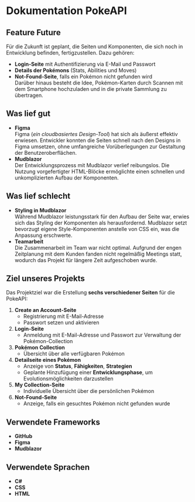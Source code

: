 # Dokumentation PokeAPI

## Feature Future
Für die Zukunft ist geplant, die Seiten und Komponenten, die sich noch in Entwicklung befinden, fertigzustellen. Dazu gehören:
- **Login-Seite** mit Authentifizierung via E-Mail und Passwort  
- **Details der Pokémons** (Stats, Abilities und Moves)  
- **Not-Found-Seite**, falls ein Pokémon nicht gefunden wird  
Darüber hinaus besteht die Idee, Pokémon-Karten durch Scannen mit dem Smartphone hochzuladen und in die private Sammlung zu übertragen.

## Was lief gut
- **Figma**  
  Figma (*ein cloudbasiertes Design-Tool*) hat sich als äußerst effektiv erwiesen. Entwickler konnten die Seiten schnell nach den Designs in Figma umsetzen, ohne umfangreiche Vorüberlegungen zur Gestaltung der Benutzeroberflächen.
- **Mudblazor**  
  Der Entwicklungsprozess mit Mudblazor verlief reibungslos. Die Nutzung vorgefertigter HTML-Blöcke ermöglichte einen schnellen und unkomplizierten Aufbau der Komponenten.

## Was lief schlecht
- **Styling in Mudblazor**  
  Während Mudblazor leistungsstark für den Aufbau der Seite war, erwies sich das Styling der Komponenten als herausfordernd. Mudblazor setzt bevorzugt eigene Style-Komponenten anstelle von CSS ein, was die Anpassung erschwerte.
- **Teamarbeit**  
  Die Zusammenarbeit im Team war nicht optimal. Aufgrund der engen Zeitplanung mit dem Kunden fanden nicht regelmäßig Meetings statt, wodurch das Projekt für längere Zeit aufgeschoben wurde.

## Ziel unseres Projekts
Das Projektziel war die Erstellung **sechs verschiedener Seiten** für die PokeAPI:
1. **Create an Account-Seite**  
   - Registrierung mit E-Mail-Adresse  
   - Passwort setzen und aktivieren  
2. **Login-Seite**  
   - Anmeldung mit E-Mail-Adresse und Passwort zur Verwaltung der Pokémon-Collection  
3. **Pokémon Collection**  
   - Übersicht über alle verfügbaren Pokémon  
4. **Detailseite eines Pokémon**  
   - Anzeige von **Status**, **Fähigkeiten**, **Strategien**  
   - Geplante Hinzufügung einer **Entwicklungsphase**, um Evolutionsmöglichkeiten darzustellen  
5. **My Collection-Seite**  
   - Individuelle Übersicht über die persönlichen Pokémon  
6. **Not-Found-Seite**  
   - Anzeige, falls ein gesuchtes Pokémon nicht gefunden wurde  

## Verwendete Frameworks
- **GitHub**
- **Figma**
- **Mudblazor**

## Verwendete Sprachen
- **C#**
- **CSS**
- **HTML**

